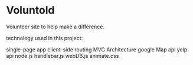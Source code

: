 # Voluntold
Volunteer site to help make a difference.

technology used in this project:

single-page app
client-side routing
MVC Architecture
google Map api
yelp api
node.js
handlebar.js
webDB.js
animate.css
